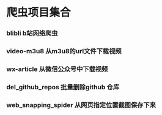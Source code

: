 # 爬虫项目集合  

### blibli b站网络爬虫   
### video-m3u8 从m3u8的url文件下载视频  
### wx-article 从微信公众号中下载视频
### del_github_repos 批量删除github 仓库
### web_snapping_spider 从网页指定位置截图保存下来